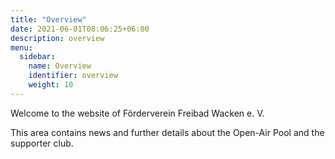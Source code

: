 ```yaml
---
title: "Overview"
date: 2021-06-01T08:06:25+06:00
description: overview
menu:
  sidebar:
    name: Overview
    identifier: overview
    weight: 10
---
```


<!-- Greeting! This is an introduction post. This post tests the followings:

- Hero image is in the same directory as the post.
- This post should be at top of the sidebar.
- Post author should be the same as specified in `author.yaml` file. -->

Welcome to the website of Förderverein Freibad Wacken e. V.

This area contains news and further details about the Open-Air Pool and the supporter club.

